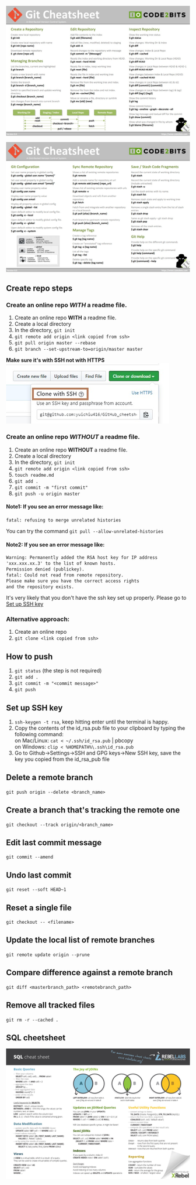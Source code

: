 


![cheetsheet1](./cheetsheet1.jpg "cheetsheet1")

![cheetsheet2](./cheetsheet2.jpg "cheetsheet2")


## Create repo steps
### Create an online repo *WITH* a readme file. 

1. Create an online repo **WITH** a readme file. 
2. Create a local directory
3. In the directory, `git init`
4. `git remote add origin <link copied from ssh>`
5. `git pull origin master --rebase`
6. `git branch --set-upstream-to=origin/master master`

**Make sure it's with SSH not with HTTPS**
![SSH](./CloneWithSSH.jpg "clone with ssh")


### Create an online repo *WITHOUT* a readme file. 

1. Create an online repo **WITHOUT** a readme file. 
2. Create a local directory
3. In the directory, `git init`
4. `git remote add origin <link copied from ssh>`
5. `touch readme.md`
6. `git add .`
7. `git commit -m "first commit"`
8. `git push -u origin master`


#### Note1: If you see an error message like:   

`fatal: refusing to merge unrelated histories`

You can try the command `git pull --allow-unrelated-histories`

#### Note2: If you see an error message like: 

```
Warning: Permanently added the RSA host key for IP address 'xxx.xxx.xx.3' to the list of known hosts.
Permission denied (publickey).
fatal: Could not read from remote repository.
Please make sure you have the correct access rights
and the repository exists.
```

It's very likely that you don't have the ssh key set up properly. Please go to [Set up SSH key](#set-up-ssh-key)


### Alternative approach:

1. Create an online repo
2. `git clone <link copied from ssh>`

## How to push

1. `git status` (the step is not required)
2. `git add .`
3. `git commit -m "<commit message>"`
4. `git push `


## Set up SSH key

1. `ssh-keygen -t rsa`, keep hitting enter until the terminal is happy. 
2. Copy the contents of the id_rsa.pub file to your clipboard by typing the following command: <br/>
   on Mac/Linux: `cat < ~/.ssh/id_rsa.pub` | pbcopy<br/>
   on Windows: `clip < %HOMEPATH%\.ssh\id_rsa.pub`<br/>
3. Go to Github->Settings->SSH and GPG keys->New SSH key, save the key you copied from the id_rsa_pub file
 
## Delete a remote branch
`git push origin --delete <branch_name>`

## Create a branch that's tracking the remote one
`git checkout --track origin/<branch_name>`

## Edit last commit message
`git commit --amend`

## Undo last commit
`git reset --soft HEAD~1`

## Reset a single file
`git checkout -- <filename>`

## Update the local list of remote branches
`git remote update origin --prune`

## Compare difference against a remote branch
`git diff <masterbranch_path> <remotebranch_path>`

## Remove all tracked files
`git rm -r --cached .`






## SQL cheetsheet
![SQL Cheetsheet](./SQLCheetSheet.jpg "SQLCheetSheet")

